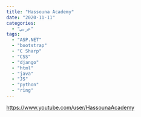 ```yaml
---
title: "Hassouna Academy"
date: "2020-11-11"
categories:
  - "عربي"
tags:
  - "ASP.NET"
  - "bootstrap"
  - "C Sharp"
  - "CSS"
  - "django"
  - "html"
  - "java"
  - "JS"
  - "python"
  - "ring"
---
```


https://www.youtube.com/user/HassounaAcademy
